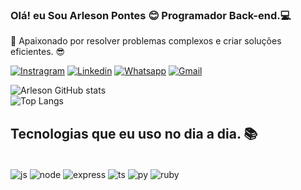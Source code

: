 ### Olá! eu Sou Arleson Pontes 😊  Programador Back-end.💻
🧠 Apaixonado por resolver problemas complexos e criar soluções eficientes. 😎

[![Instragram](https://img.shields.io/badge/Instagram-E4405F?style=for-the-badge&logo=instagram&logoColor=white)](https://instagram.com/arlesonpontess?igshid=MzNlNGNkZWQ4Mg==)
[![Linkedin](https://img.shields.io/badge/LinkedIn-0077B5?style=for-the-badge&logo=linkedin&logoColor=white)](https://www.linkedin.com/in/arleson-pontes-6136a026a/)
[![Whatsapp](https://img.shields.io/badge/WhatsApp-25D366?style=for-the-badge&logo=whatsapp&logoColor=white)](https://w.app/arlesonpontes)
[![Gmail](https://img.shields.io/badge/Gmail-D14836?style=for-the-badge&logo=gmail&logoColor=white)](mailto:arlesond2@gmail.com)

![Arleson GitHub stats](https://github-readme-stats.vercel.app/api?username=arlesonps&show_icons=true&theme=gruvbox) <br/>
![Top Langs](https://github-readme-stats.vercel.app/api/top-langs/?username=arlesonps&layout=compact)



## Tecnologias que eu uso no dia a dia. 📚

<div sytle="display: inline_block" ><br/>  
<img align="center" alt="js" src="https://img.shields.io/badge/JavaScript-323330?style=for-the-badge&logo=javascript&logoColor=F7DF1E" />
<img align="center" alt="node" src="https://img.shields.io/badge/Node.js-43853D?style=for-the-badge&logo=node.js&logoColor=white" />
<img align="center" alt="express" src="https://img.shields.io/badge/Express.js-404D59?style=for-the-badge" />
<img align="center" alt="ts" src="https://img.shields.io/badge/TypeScript-007ACC?style=for-the-badge&logo=typescript&logoColor=white" />
<img align="center" alt="py" src="https://img.shields.io/badge/Python-14354C?style=for-the-badge&logo=python&logoColor=white" />
<img align="center" alt="ruby" src="https://img.shields.io/badge/Ruby-CC342D?style=for-the-badge&logo=ruby&logoColor=white" />


</div>
